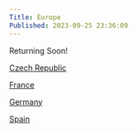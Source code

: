 ```yaml
---
Title: Europe
Published: 2023-09-25 23:36:09
---
```

Returning Soon!

[Czech Republic](europe/czech-republic)

[France](europe/france)

[Germany](europe/germany)

[Spain](europe/spain)


